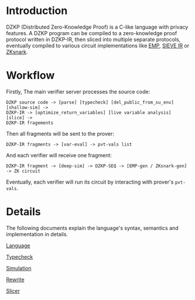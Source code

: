 # Introduction
DZKP (Distributed Zero-Knowledge Proof) is a C-like language with privacy features. A DZKP program can be compiled to a zero-knowledge proof protocol written in DZKP-IR, then sliced into multiple separate protocols, eventually compiled to various circuit implementations like [EMP](https://github.com/emp-toolkit/emp-zk), [SIEVE IR](https://hackmd.io/@danib31/BkP9HBp2L) or [ZKsnark](https://github.com/scipr-lab/libsnark).

# Workflow
Firstly, The main verifier server processes the source code:
```
DZKP source code -> [parse] [typecheck] [del_public_from_su_env] [shallow-sim] ->
DZKP-IR -> [optimize_return_variables] [live variable analysis] [slice] ->
DZKP-IR fragements
```
Then all fragments will be sent to the prover:
```
DZKP-IR fragments -> [var-eval] -> pvt-vals list
```
And each verifier will receive one fragment:
```
DZKP-IR fragment -> [deep-sim] -> DZKP-SEQ -> [EMP-gen / ZKsnark-gen] -> ZK circuit
```
Eventually, each verifier will run its circuit by interacting with prover's `pvt-vals`.

# Details
The following documents explain the language's syntax, semantics and implementation in details.

[Language](language.md)

[Typecheck](typecheck.md)

[Simulation](simulation.md)

[Rewrite](rewrite.md)

[Slicer](slicer.md)